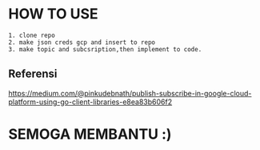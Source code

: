 # HOW TO USE
    1. clone repo
    2. make json creds gcp and insert to repo
    3. make topic and subcsription,then implement to code.

## Referensi
 https://medium.com/@pinkudebnath/publish-subscribe-in-google-cloud-platform-using-go-client-libraries-e8ea83b606f2


# SEMOGA MEMBANTU :)